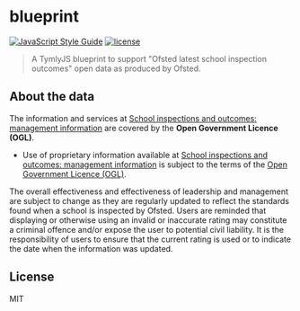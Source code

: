 # blueprint
[![JavaScript Style Guide](https://img.shields.io/badge/code_style-standard-brightgreen.svg)](https://standardjs.com) [![license](https://img.shields.io/github/license/mashape/apistatus.svg)](https://github.com/wmfs/tymly/blob/master/blueprints/ofsted-blueprint/LICENSE)

> A TymlyJS blueprint to support "Ofsted latest school inspection outcomes" open data as produced by Ofsted.


## About the data

The information and services at [School inspections and outcomes: management information](https://www.gov.uk/government/statistical-data-sets/monthly-management-information-ofsteds-school-inspections-outcomes) are covered by the __Open Government Licence (OGL)__.

* Use of proprietary information available at [School inspections and outcomes: management information](https://www.gov.uk/government/statistical-data-sets/monthly-management-information-ofsteds-school-inspections-outcomes) is subject to the terms of the [Open Government Licence (OGL)](https://www.nationalarchives.gov.uk/doc/open-government-licence/version/).

The overall effectiveness and effectiveness of leadership and management are subject to change as they are regularly updated to reflect the standards found when a school is inspected by Ofsted. Users are reminded that displaying or otherwise using an invalid or inaccurate rating may constitute a criminal offence and/or expose the user to potential civil liability. It is the responsibility of users to ensure that the current rating is used or to indicate the date when the information was updated.

## <a name="license"></a>License

MIT
